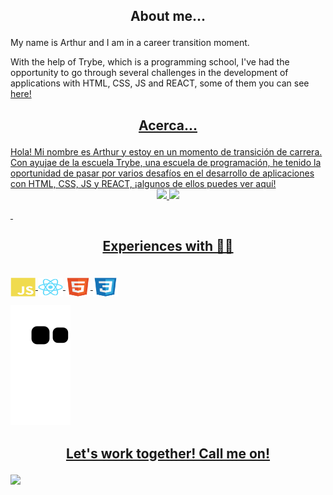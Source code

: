 <h2><p align="center"> About me...</p></h2>

My name is Arthur and I am in a career transition moment.

With the help of Trybe, which is a programming school, I've had the opportunity to go through several challenges in the development of applications with HTML, CSS, JS and REACT, some of them you can see <a href="https://github.com/ArthurBMessias/Projects">here!


  <h2><p align="center"> Acerca...</p></h2>
Hola! Mi nombre es Arthur y estoy en un momento de transición de carrera.
Con ayujae de la escuela Trybe, una escuela de programación, he tenido la oportunidad de pasar por varios desafíos en el desarrollo de aplicaciones con HTML, CSS, JS y REACT, ¡algunos de ellos puedes ver <a href="https://github.com/ArthurBMessias/Projects">aquí!


<div align="center">
  <a href="https://github.com/ArthurBMessias">
  <img height="180em" src="https://github-readme-stats.vercel.app/api?username=ArthurBMessias&show_icons=true&theme=dracula&include_all_commits=true&count_private=true"/>
  <img height="180em" src="https://github-readme-stats.vercel.app/api/top-langs/?username=ArthurBMessias&layout=compact&langs_count=7&theme=dracula"/>
</div>

&nbsp;
<h2><p align="center"> Experiences with 👨‍💻</p></h2>

<div style="display: block"><br>
  <img align="center" alt="Js" height="30" width="40" src="https://raw.githubusercontent.com/devicons/devicon/master/icons/javascript/javascript-plain.svg">
  <img align="center" alt="React" height="30" width="40" src="https://raw.githubusercontent.com/devicons/devicon/master/icons/react/react-original.svg">
  <img align="center" alt="HTML" height="30" width="40" src="https://raw.githubusercontent.com/devicons/devicon/master/icons/html5/html5-original.svg">
  <img align="center" alt="CSS" height="30" width="40" src="https://raw.githubusercontent.com/devicons/devicon/master/icons/css3/css3-original.svg">
</div>
  
 ![Snake animation](https://github.com/ArthurBMessias/ArthurBMessias/blob/output/github-contribution-grid-snake.svg)

<h2><p align="center"> Let's work together! Call me on!</p></h2>
<a href="https://www.linkedin.com/in/arthur-bernardo-messias/" target='_blank'><img src="https://img.shields.io/badge/LinkedIn-0077B5?style=for-the-badge&logo=linkedin&logoColor=white"></a>
</p></div>
